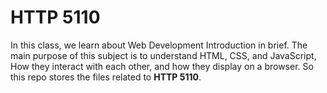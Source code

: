 # HTTP 5110

In this class, we learn about Web Development Introduction in brief. The main purpose of this subject is to understand HTML, CSS, and JavaScript, How they interact with each other, and how they display on a browser.
So this repo stores the files related to **HTTP 5110**.
